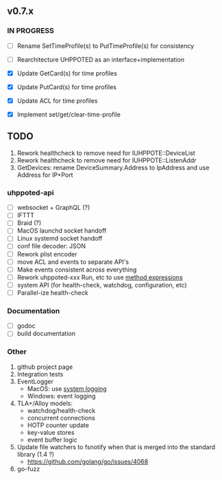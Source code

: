 ## v0.7.x

### IN PROGRESS

- [ ] Rename SetTimeProfile(s) to PutTimeProfile(s) for consistency
- [ ] Rearchitecture UHPPOTED as an interface+implementation

- [x] Update GetCard(s) for time profiles
- [x] Update PutCard(s) for time profiles
- [x] Update ACL for time profiles
- [x] Implement set/get/clear-time-profile

## TODO

1. Rework healthcheck to remove need for IUHPPOTE::DeviceList
2. Rework healthcheck to remove need for IUHPPOTE::ListenAddr
3. GetDevices: rename DeviceSummary.Address to IpAddress and use Address for IP+Port

### uhppoted-api

- [ ] websocket + GraphQL (?)
- [ ] IFTTT
- [ ] Braid (?)
- [ ] MacOS launchd socket handoff
- [ ] Linux systemd socket handoff
- [ ] conf file decoder: JSON
- [ ] Rework plist encoder
- [ ] move ACL and events to separate API's
- [ ] Make events consistent across everything
- [ ] Rework uhppoted-xxx Run, etc to use [method expressions](https://talks.golang.org/2012/10things.slide#9)
- [ ] system API (for health-check, watchdog, configuration, etc)
- [ ] Parallel-ize health-check 

### Documentation

- [ ] godoc
- [ ] build documentation

### Other

1. github project page
2. Integration tests
3. EventLogger 
    - MacOS: use [system logging](https://developer.apple.com/documentation/os/logging)
    - Windows: event logging
4. TLA+/Alloy models:
    - watchdog/health-check
    - concurrent connections
    - HOTP counter update
    - key-value stores
    - event buffer logic
5. Update file watchers to fsnotify when that is merged into the standard library (1.4 ?)
    - https://github.com/golang/go/issues/4068
6. go-fuzz

